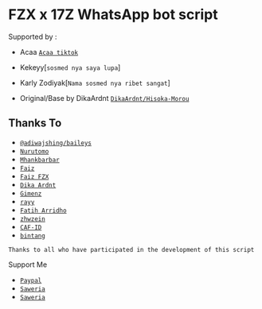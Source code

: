 # FZX x 17Z WhatsApp bot script

Supported by :
* Acaa [`Acaa tiktok`](https://tiktok.com/@miracle.f2)
* Kekeyy[`sosmed nya saya lupa`]
* Karly Zodiyak[`Nama sosmed nya ribet sangat`]

* Original/Base by DikaArdnt [`DikaArdnt/Hisoka-Morou`](https://github.com/DikaArdnt/Hisoka-Morou)




## Thanks To
* [`@adiwajshing/baileys`](https://github.com/adiwajshing/baileys)
* [`Nurutomo`](https://github.com/Nurutomo)
* [`Mhankbarbar`](https://github.com/MhankBarBar)
* [`Faiz`](https://github.com/FaizBastomi)
* [`Faiz FZX`](https://github.com/fzxcodes)
* [`Dika Ardnt`](https://github.com/DikaArdnt)
* [`Gimenz`](https://github.com/Gimenz)
* [`rayy`](https://github.com/rayyreall)
* [`Fatih Arridho`](https://github.com/FatihArridho)
* [`zhwzein`](https://github.com/zhwzein)
* [`CAF-ID`](https://github.com/CAF-ID)
* [`bintang`](https://github.com/Bintangp02)

```Thanks to all who have participated in the development of this script```



Support Me
* [`Paypal`](https://www.paypal.me/Cakhaho)
* [`Saweria`](https://saweria.co/DikaArdnt)
* [`Saweria`](https://saweria.co/faizfzx)
